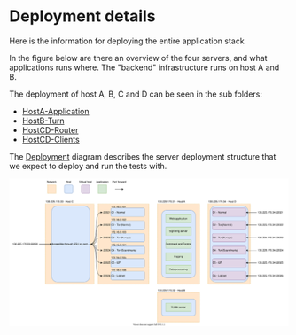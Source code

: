 # Deployment details

Here is the information for deploying the entire application stack


In the figure below are there an overview of the four servers, and what applications runs where. The "backend" infrastructure runs on host A and B.

The deployment of host A, B, C and D can be seen in the sub folders:

- [HostA-Application](./HostA-Application/Readme.md)
- [HostB-Turn](./HostB-Turn/Readme.md)
- [HostCD-Router](./HostCD-Router/Readme.md)
- [HostCD-Clients](./HostsCD-Clients/Readme.md)


The [Deployment](./Deployment.drawio.svg) diagram describes the server deployment structure that we expect to deploy and run the tests with.

![Deployment](Deployment.drawio.svg)
